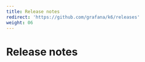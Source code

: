 ```yaml
---
title: Release notes
redirect: 'https://github.com/grafana/k6/releases'
weight: 06
---
```


# Release notes
